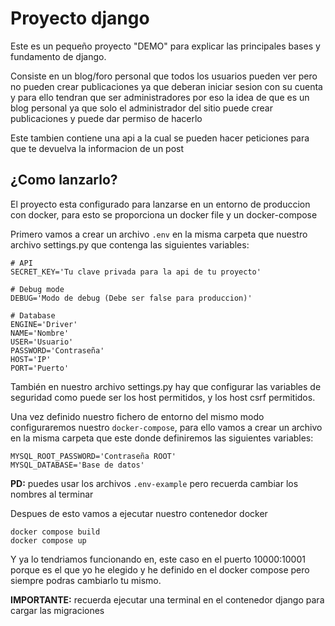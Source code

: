 # Proyecto django

Este es un pequeño proyecto "DEMO" para explicar las principales bases y fundamento de django.

Consiste en un blog/foro personal que todos los usuarios pueden ver pero no pueden crear publicaciones ya que deberan iniciar sesion con su cuenta y para ello tendran que ser administradores por eso la idea de que es un blog personal ya que solo el administrador del sitio puede crear publicaciones y puede dar permiso de hacerlo

Este tambien contiene una api a la cual se pueden hacer peticiones para que te devuelva la informacion de un post

## ¿Como lanzarlo?

El proyecto esta configurado para lanzarse en un entorno de produccion con docker, para esto se proporciona un docker file y un docker-compose

Primero vamos a crear un archivo `.env` en la misma carpeta que nuestro archivo settings.py que contenga las siguientes variables:

```dotenv
# API
SECRET_KEY='Tu clave privada para la api de tu proyecto'

# Debug mode
DEBUG='Modo de debug (Debe ser false para produccion)'

# Database
ENGINE='Driver'
NAME='Nombre'
USER='Usuario'
PASSWORD='Contraseña'
HOST='IP'
PORT='Puerto'
```

También en nuestro archivo settings.py hay que configurar las variables de seguridad como puede ser los host permitidos, y los host csrf permitidos.

Una vez definido nuestro fichero de entorno del mismo modo configuraremos nuestro `docker-compose`, para ello vamos a crear un archivo en la misma carpeta que este donde definiremos las siguientes variables:

```dotenv
MYSQL_ROOT_PASSWORD='Contraseña ROOT'
MYSQL_DATABASE='Base de datos'
```

**PD:** puedes usar los archivos `.env-example` pero recuerda cambiar los nombres al terminar

Despues de esto vamos a ejecutar nuestro contenedor docker

```Docker
docker compose build
docker compose up
```

Y ya lo tendriamos funcionando en, este caso en el puerto 10000:10001 porque es el que yo he elegido y he definido en el docker compose pero siempre podras cambiarlo tu mismo.

**IMPORTANTE:** recuerda ejecutar una terminal en el contenedor django para cargar las migraciones
